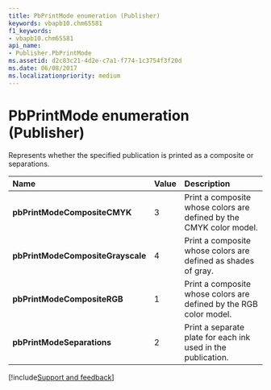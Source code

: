 ```yaml
---
title: PbPrintMode enumeration (Publisher)
keywords: vbapb10.chm65581
f1_keywords:
- vbapb10.chm65581
api_name:
- Publisher.PbPrintMode
ms.assetid: d2c83c21-4d2e-c7a1-f774-1c3754f3f20d
ms.date: 06/08/2017
ms.localizationpriority: medium
---
```



# PbPrintMode enumeration (Publisher)

Represents whether the specified publication is printed as a composite or separations. 



|Name|Value|Description|
|:-----|:-----|:-----|
| **pbPrintModeCompositeCMYK**|3|Print a composite whose colors are defined by the CMYK color model.|
| **pbPrintModeCompositeGrayscale**|4|Print a composite whose colors are defined as shades of gray.|
| **pbPrintModeCompositeRGB**|1|Print a composite whose colors are defined by the RGB color model.|
| **pbPrintModeSeparations**|2|Print a separate plate for each ink used in the publication.|

[!include[Support and feedback](~/includes/feedback-boilerplate.md)]